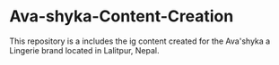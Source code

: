 # Ava-shyka-Content-Creation
This repository is a includes the ig content created for the Ava'shyka a Lingerie brand located in Lalitpur, Nepal.
